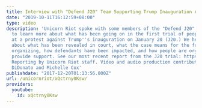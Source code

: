 ```yaml
---
title: Interview with "Defend J20" Team Supporting Trump Inauguration Arrestees
date: "2019-10-11T16:12:59+08:00"
type: video
description: 'Unicorn Riot spoke with some members of the "Defend J20" support crew
  to learn more about what has been going on in the first trial of people mass arrested
  at a protest against Trump''s inauguration on January 20 (J20.) We heard from them
  about what has been revealed in court, what the case means for the future of protest
  organizing, how defendants have been impacted, and how people are organizing to
  provide support. See our most recent report from the J20 trial: https://www.unicornriot.ninja/2017/criminalizing-dissent-j20-trial-drags-jury-deliberations-delayed/
  Reporting by Unicorn Riot staff. Video and audio production contributed by Sammy
  DiDonato and Michelle Cox'
publishdate: "2017-12-20T01:13:56.000Z"
url: /unicornriot/xQctrny0Ksw/
providers:
  youtube:
    id: xQctrny0Ksw
---
```

